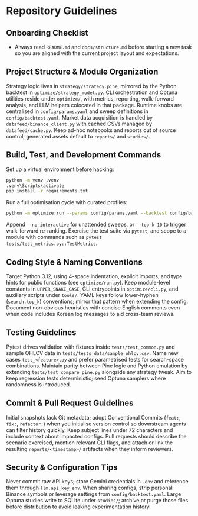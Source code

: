 # Repository Guidelines

## Onboarding Checklist
- Always read `README.md` and `docs/structure.md` before starting a new task so you are aligned with the current project layout and expectations.

## Project Structure & Module Organization
Strategy logic lives in `strategy/strategy.pine`, mirrored by the Python backtest in `optimize/strategy_model.py`. CLI orchestration and Optuna utilities reside under `optimize/`, with metrics, reporting, walk-forward analysis, and LLM helpers colocated in that package. Runtime knobs are centralised in `config/params.yaml` and sweep definitions in `config/backtest.yaml`. Market data acquisition is handled by `datafeed/binance_client.py` with cached CSVs managed by `datafeed/cache.py`. Keep ad-hoc notebooks and reports out of source control; generated assets default to `reports/` and `studies/`.

## Build, Test, and Development Commands
Set up a virtual environment before hacking:

```bash
python -m venv .venv
.venv\Scripts\activate
pip install -r requirements.txt
```

Run a full optimisation cycle with curated profiles:

```bash
python -m optimize.run --params config/params.yaml --backtest config/backtest.yaml
```

Append `--no-interactive` for unattended sweeps, or `--top-k 10` to trigger walk-forward re-ranking. Exercise the test suite via `pytest`, and scope to a module with commands such as `pytest tests/test_metrics.py::TestMetrics`.

## Coding Style & Naming Conventions
Target Python 3.12, using 4-space indentation, explicit imports, and type hints for public functions (see `optimize/run.py`). Keep module-level constants in `UPPER_SNAKE_CASE`, CLI entrypoints in `optimize/cli.py`, and auxiliary scripts under `tools/`. YAML keys follow lower-hyphen (`search.top_k`) conventions; mirror that pattern when extending the config. Document non-obvious heuristics with concise English comments even when code includes Korean log messages to aid cross-team reviews.

## Testing Guidelines
Pytest drives validation with fixtures inside `tests/test_common.py` and sample OHLCV data in `tests/tests_data/sample_ohlcv.csv`. Name new cases `test_<feature>.py` and prefer parametrised tests for search-space combinations. Maintain parity between Pine logic and Python emulation by extending `tests/test_compare_pine.py` alongside any strategy tweak. Aim to keep regression tests deterministic; seed Optuna samplers where randomness is introduced.

## Commit & Pull Request Guidelines
Initial snapshots lack Git metadata; adopt Conventional Commits (`feat:`, `fix:`, `refactor:`) when you initialise version control so downstream agents can filter history quickly. Keep subject lines under 72 characters and include context about impacted configs. Pull requests should describe the scenario exercised, mention relevant CLI flags, and attach or link the resulting `reports/<timestamp>/` artifacts when they inform reviewers.

## Security & Configuration Tips
Never commit raw API keys; store Gemini credentials in `.env` and reference them through `llm.api_key_env`. When sharing configs, strip personal Binance symbols or leverage settings from `config/backtest.yaml`. Large Optuna studies write to SQLite under `studies/`; archive or purge those files before distribution to avoid leaking experimentation history.
